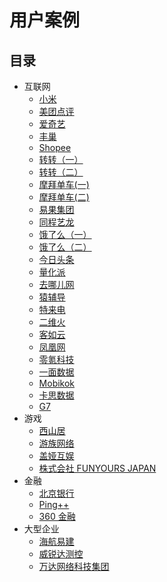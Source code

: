# 用户案例

## 目录

- 互联网
  - [小米](user-case-xiaomi.md)
  - [美团点评](user-case-meituandianping.md)
  - [爱奇艺](user-case-iqiyi.md)
  - [丰巢](user-case-fengchao.md)
  - [Shopee](user-case-shopee.md)
  - [转转（一）](user-case-zhuanzhuan.md)
  - [转转（二）](user-case-zhuanzhuan-2.md)
  - [摩拜单车(一)](user-case-mobike.md)
  - [摩拜单车(二)](user-case-mobike-2.md)
  - [易果集团](user-case-yiguo.md)
  - [同程艺龙](user-case-tongcheng.md)
  - [饿了么（一）](user-case-eleme-1.md)
  - [饿了么（二）](user-case-eleme-2.md)
  - [今日头条](user-case-toutiao.md)
  - [量化派](user-case-lianghuapai.md)
  - [去哪儿网](user-case-qunar.md)
  - [猿辅导](user-case-yuanfudao.md)
  - [特来电](user-case-telaidian.md)
  - [二维火](user-case-erweihuo.md)
  - [客如云](user-case-keruyun.md)
  - [凤凰网](user-case-ifeng.md)
  - [零氪科技](user-case-linkdoc.md)
  - [一面数据](user-case-yimian.md)
  - [Mobikok](user-case-mobikok.md)
  - [卡思数据](user-case-kasi.md)
  - [G7](user-case-g7.md)
- 游戏
  - [西山居](user-case-xishanju.md)
  - [游族网络](user-case-youzu.md)
  - [盖娅互娱](user-case-gaea-ad.md)
  - [株式会社 FUNYOURS JAPAN](user-case-funyours-japan.md)
- 金融
  - [北京银行](user-case-beijing-bank.md)
  - [Ping++](user-case-ping++.md)
  - [360 金融](user-case-360.md)
- 大型企业
  - [海航易建](user-case-ekingtech.md)
  - [威锐达测控](user-case-weiruida.md)
  - [万达网络科技集团](user-case-wanda.md)
